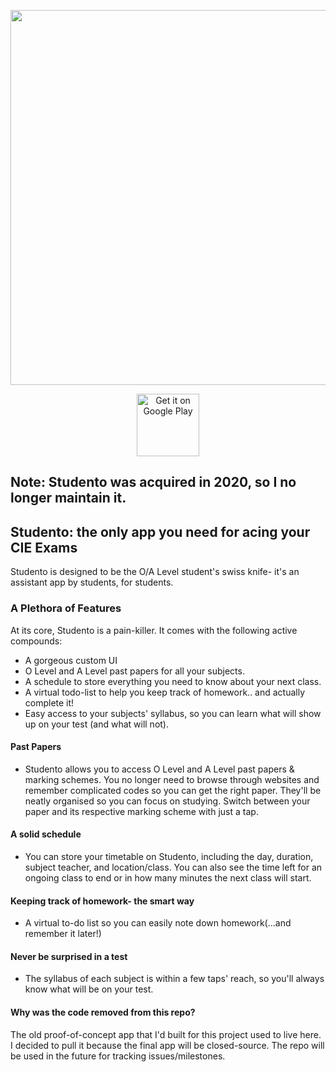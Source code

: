 <p align="center">
<img src="https://github.com/MaskyS/Studento/blob/master/progress_screenshots/flutter_32.png" height="600">
</p>
<p align="center">
 <a href='https://play.google.com/store/apps/details?id=com.MaskyS.studento&pcampaignid=pcampaignidMKT-Other-global-all-co-prtnr-py-PartBadge-Mar2515-1'><img alt='Get it on Google Play' src='https://play.google.com/intl/en_us/badges/static/images/badges/en_badge_web_generic.png' height="100"/></a>
</p>

## Note: Studento was acquired in 2020, so I no longer maintain it. 

## Studento: the only app you need for acing your CIE Exams

Studento is designed to be the O/A Level student's swiss knife- it's an assistant app by students, for students.

### A Plethora of Features

At its core, Studento is a pain-killer. It comes with the following active compounds:

- A gorgeous custom UI
- O Level and A Level past papers for all your subjects.
- A schedule to store everything you need to know about your next class.
- A virtual todo-list to help you keep track of homework.. and actually complete it!
- Easy access to your subjects' syllabus, so you can learn what will show up on your test (and what will not).

#### Past Papers
- Studento allows you to access O Level and A Level past papers & marking schemes. You no longer need to browse through websites and remember complicated codes so you can get the right paper. They'll be neatly organised so you can focus on studying. Switch between your paper and its respective marking scheme with just a tap.

#### A solid schedule
- You can store your timetable on Studento, including the day, duration, subject teacher, and location/class. You can also see the time left for an ongoing class to end or in how many minutes the next class will start.

#### Keeping track of homework- the smart way
- A virtual to-do list so you can easily note down homework(...and remember it
   later!)

#### Never be surprised in a test
- The syllabus of each subject is within a few taps' reach, so you'll always know what will be on your test.


#### Why was the code removed from this repo?
The old proof-of-concept app that I'd built for this project used to live here. I decided to pull it because the final app will be closed-source. The repo will be used in the future for tracking issues/milestones.

